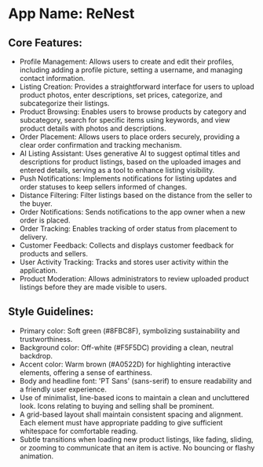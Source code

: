 # **App Name**: ReNest

## Core Features:

- Profile Management: Allows users to create and edit their profiles, including adding a profile picture, setting a username, and managing contact information.
- Listing Creation: Provides a straightforward interface for users to upload product photos, enter descriptions, set prices, categorize, and subcategorize their listings.
- Product Browsing: Enables users to browse products by category and subcategory, search for specific items using keywords, and view product details with photos and descriptions.
- Order Placement: Allows users to place orders securely, providing a clear order confirmation and tracking mechanism.
- AI Listing Assistant: Uses generative AI to suggest optimal titles and descriptions for product listings, based on the uploaded images and entered details, serving as a tool to enhance listing visibility.
- Push Notifications: Implements notifications for listing updates and order statuses to keep sellers informed of changes.
- Distance Filtering: Filter listings based on the distance from the seller to the buyer.
- Order Notifications: Sends notifications to the app owner when a new order is placed.
- Order Tracking: Enables tracking of order status from placement to delivery.
- Customer Feedback: Collects and displays customer feedback for products and sellers.
- User Activity Tracking: Tracks and stores user activity within the application.
- Product Moderation: Allows administrators to review uploaded product listings before they are made visible to users.

## Style Guidelines:

- Primary color: Soft green (#8FBC8F), symbolizing sustainability and trustworthiness.
- Background color: Off-white (#F5F5DC) providing a clean, neutral backdrop.
- Accent color: Warm brown (#A0522D) for highlighting interactive elements, offering a sense of earthiness.
- Body and headline font: 'PT Sans' (sans-serif) to ensure readability and a friendly user experience.
- Use of minimalist, line-based icons to maintain a clean and uncluttered look. Icons relating to buying and selling shall be prominent.
- A grid-based layout shall maintain consistent spacing and alignment. Each element must have appropriate padding to give sufficient whitespace for comfortable reading.
- Subtle transitions when loading new product listings, like fading, sliding, or zooming to communicate that an item is active. No bouncing or flashy animation.